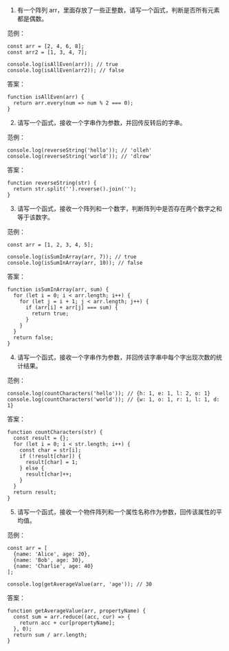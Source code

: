 

1. 有一个阵列 arr，里面存放了一些正整数，请写一个函式，判断是否所有元素都是偶数。

范例：

```
const arr = [2, 4, 6, 8];
const arr2 = [1, 3, 4, 7];

console.log(isAllEven(arr)); // true
console.log(isAllEven(arr2)); // false
```

答案：

```
function isAllEven(arr) {
  return arr.every(num => num % 2 === 0);
}
```

2. 请写一个函式，接收一个字串作为参数，并回传反转后的字串。

范例：

```
console.log(reverseString('hello')); // 'olleh'
console.log(reverseString('world')); // 'dlrow'
```

答案：

```
function reverseString(str) {
  return str.split('').reverse().join('');
}
```

3. 请写一个函式，接收一个阵列和一个数字，判断阵列中是否存在两个数字之和等于该数字。

范例：

```
const arr = [1, 2, 3, 4, 5];

console.log(isSumInArray(arr, 7)); // true
console.log(isSumInArray(arr, 10)); // false
```

答案：

```
function isSumInArray(arr, sum) {
  for (let i = 0; i < arr.length; i++) {
    for (let j = i + 1; j < arr.length; j++) {
      if (arr[i] + arr[j] === sum) {
        return true;
      }
    }
  }
  return false;
}
```

4. 请写一个函式，接收一个字串作为参数，并回传该字串中每个字出现次数的统计结果。

范例：

```
console.log(countCharacters('hello')); // {h: 1, e: 1, l: 2, o: 1}
console.log(countCharacters('world')); // {w: 1, o: 1, r: 1, l: 1, d: 1}
```

答案：

```
function countCharacters(str) {
  const result = {};
  for (let i = 0; i < str.length; i++) {
    const char = str[i];
    if (!result[char]) {
      result[char] = 1;
    } else {
      result[char]++;
    }
  }
  return result;
}
```

5. 请写一个函式，接收一个物件阵列和一个属性名称作为参数，回传该属性的平均值。

范例：

```
const arr = [
  {name: 'Alice', age: 20},
  {name: 'Bob', age: 30},
  {name: 'Charlie', age: 40}
];

console.log(getAverageValue(arr, 'age')); // 30
```

答案：

```
function getAverageValue(arr, propertyName) {
  const sum = arr.reduce((acc, cur) => {
    return acc + cur[propertyName];
  }, 0);
  return sum / arr.length;
}
```